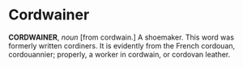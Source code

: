 # Cordwainer

**CORDWAINER**, _noun_ \[from cordwain.\] A shoemaker. This word was formerly written cordiners. It is evidently from the French cordouan, cordouannier; properly, a worker in cordwain, or cordovan leather.